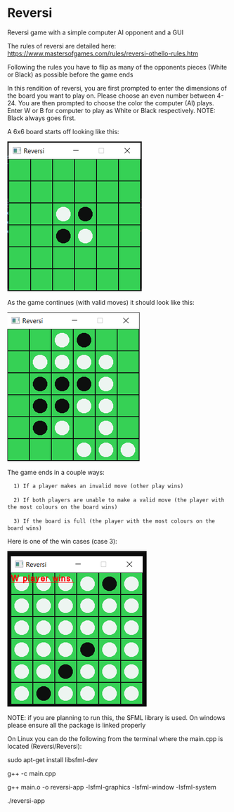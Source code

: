 # Reversi
Reversi game with a simple computer AI opponent and a GUI

The rules of reversi are detailed here: https://www.mastersofgames.com/rules/reversi-othello-rules.htm

Following the rules you have to flip as many of the opponents pieces (White or Black) as possible before the game ends

In this rendition of reversi, you are first prompted to enter the dimensions of the board you want to play on. Please choose an even number between 4-24. You are then prompted to choose the color the computer (AI) plays. Enter W or B for computer to play as White or Black respectively. NOTE: Black always goes first.

A 6x6 board starts off looking like this:

![Alt text](Reversi/reversi_pic.PNG?raw=true "midgame 6x6")

As the game continues (with valid moves) it should look like this:

![Alt text](Reversi/reversi_midgame_pic.PNG?raw=true "Start game 6x6")

The game ends in a couple ways:
      
      1) If a player makes an invalid move (other play wins)
      
      2) If both players are unable to make a valid move (the player with the most colours on the board wins)
      
      3) If the board is full (the player with the most colours on the board wins)

Here is one of the win cases (case 3):

![Alt text](Reversi/reversi_endgame_pic.PNG?raw=true "end game 6x6")

NOTE: if you are planning to run this, the SFML library is used. On windows please ensure all the package is linked properly

On Linux you can do the following from the terminal where the main.cpp is located (Reversi/Reversi):

sudo apt-get install libsfml-dev

g++ -c main.cpp

g++ main.o -o reversi-app -lsfml-graphics -lsfml-window -lsfml-system

./reversi-app


